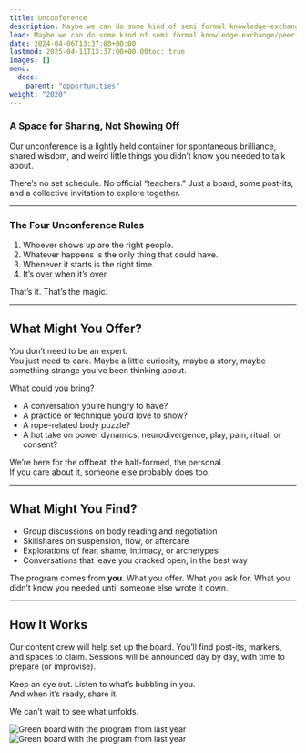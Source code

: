 ```yaml
---
title: Unconference
description: Maybe we can do some kind of semi formal knowledge-exchange/peer-learning?
lead: Maybe we can do some kind of semi formal knowledge-exchange/peer-learning?
date: 2024-04-06T13:37:00+00:00
lastmod: 2025-04-11T13:37:00+00:00toc: true
images: []
menu: 
  docs:
    parent: "opportunities"
weight: "2020"
---
```


### A Space for Sharing, Not Showing Off

Our unconference is a lightly held container for spontaneous brilliance, shared wisdom, and weird little things you didn’t know you needed to talk about.

There’s no set schedule. No official “teachers.” Just a board, some post-its, and a collective invitation to explore together.

---

### The Four Unconference Rules

1. Whoever shows up are the right people.  
2. Whatever happens is the only thing that could have.  
3. Whenever it starts is the right time.  
4. It’s over when it’s over.

That’s it. That’s the magic.

---

## What Might You Offer?

You don’t need to be an expert.  
You just need to care. Maybe a little curiosity, maybe a story, maybe something strange you’ve been thinking about.

What could you bring?
- A conversation you’re hungry to have?
- A practice or technique you’d love to show?
- A rope-related body puzzle?
- A hot take on power dynamics, neurodivergence, play, pain, ritual, or consent?

We’re here for the offbeat, the half-formed, the personal.  
If you care about it, someone else probably does too.

---

## What Might You Find?

- Group discussions on body reading and negotiation  
- Skillshares on suspension, flow, or aftercare  
- Explorations of fear, shame, intimacy, or archetypes  
- Conversations that leave you cracked open, in the best way

The program comes from **you**. What you offer. What you ask for. What you didn’t know you needed until someone else wrote it down.

---

## How It Works

Our content crew will help set up the board. You’ll find post-its, markers, and spaces to claim. Sessions will be announced day by day, with time to prepare (or improvise).

Keep an eye out. Listen to what’s bubbling in you.  
And when it’s ready, share it.

We can’t wait to see what unfolds.

![Green board with the program from last year](/images/program1.jpeg)  
![Green board with the program from last year](/images/program2.jpeg)
